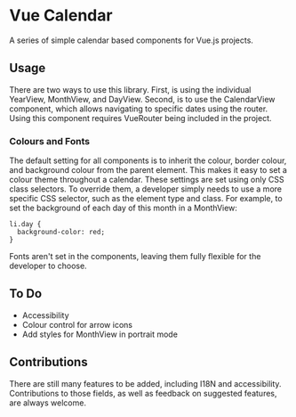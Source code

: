# Vue Calendar

A series of simple calendar based components for Vue.js projects.

## Usage

There are two ways to use this library. First, is using the individual YearView, MonthView, and DayView. Second, is to use the CalendarView component, which allows navigating to specific dates using the router. Using this component requires VueRouter being included in the project.

### Colours and Fonts

The default setting for all components is to inherit the colour, border colour, and background colour from the parent element. This makes it easy to set a colour theme throughout a calendar. These settings are set using only CSS class selectors. To override them, a developer simply needs to use a more specific CSS selector, such as the element type and class. For example, to set the background of each day of this month in a MonthView:

```
li.day {
  background-color: red;
}
```

Fonts aren't set in the components, leaving them fully flexible for the developer to choose.

## To Do

* Accessibility
* Colour control for arrow icons
* Add styles for MonthView in portrait mode

## Contributions

There are still many features to be added, including I18N and accessibility. Contributions to those fields, as well as feedback on suggested features, are always welcome.
